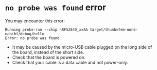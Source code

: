 # `no probe was found` error

You may encounter this error:

```console
Running probe-run --chip nRF52840_xxAA target/thumbv7em-none-eabihf/debug/hello
Error: no probe was found
```

- It may be caused by the micro-USB cable plugged on the long side of the board, instead of the short side.
- Check that the board is powered on.
- Check that your cable is a data cable and not power-only.
